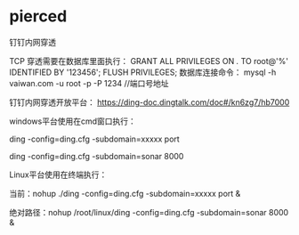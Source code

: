 # pierced
钉钉内网穿透

TCP 穿透需要在数据库里面执行：
GRANT ALL PRIVILEGES ON *.* TO root@'%' IDENTIFIED BY '123456';
FLUSH PRIVILEGES;
数据库连接命令：
mysql -h vaiwan.com -u root -p -P 1234 //端口号地址

钉钉内网穿透开放平台：
https://ding-doc.dingtalk.com/doc#/kn6zg7/hb7000

windows平台使用在cmd窗口执行：
 
 ding -config=ding.cfg -subdomain=xxxxx  port

 ding -config=ding.cfg -subdomain=sonar  8000
 
 Linux平台使用在终端执行：
 
 当前：nohup ./ding -config=ding.cfg -subdomain=xxxxx  port  &

 绝对路径：nohup /root/linux/ding -config=ding.cfg -subdomain=sonar  8000 &
